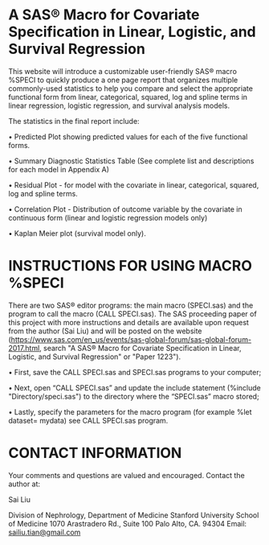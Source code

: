 # A SAS® Macro for Covariate Specification in Linear, Logistic, and Survival Regression

This website will introduce a customizable user-friendly SAS® macro %SPECI to quickly produce a one page report that organizes multiple commonly-used statistics to help you compare and select the appropriate functional form from linear, categorical, squared, log and spline terms in linear regression, logistic regression, and survival analysis models.  


The statistics in the final report include:

•	Predicted Plot showing predicted values for each of the five functional forms. 

•	Summary Diagnostic Statistics Table (See complete list and descriptions for each model in Appendix A) 

•	Residual Plot - for model with the covariate in linear, categorical, squared, log and spline terms. 

•	Correlation Plot - Distribution of outcome variable by the covariate in continuous form (linear and logistic regression models only)

•	Kaplan Meier plot (survival model only). 


# INSTRUCTIONS FOR USING MACRO %SPECI 

There are two SAS® editor programs: the main macro (SPECI.sas) and the program to call the macro (CALL SPECI.sas). The SAS proceeding paper of this project with more instructions and details are available upon request from the author (Sai Liu) and will be posted on the website (https://www.sas.com/en_us/events/sas-global-forum/sas-global-forum-2017.html, search "A SAS® Macro for Covariate Specification in Linear, Logistic, and Survival Regression" or "Paper 1223").

• First, save the CALL SPECI.sas and SPECI.sas programs to your computer; 

• Next, open “CALL SPECI.sas” and update the include statement (%include "Directory/speci.sas") to the directory where the “SPECI.sas” macro stored;

• Lastly, specify the parameters for the macro program (for example %let dataset= mydata) see CALL SPECI.sas program.

     
# CONTACT INFORMATION 
  Your comments and questions are valued and encouraged. Contact the author at:

  Sai Liu

  Division of Nephrology, Department of Medicine 
  Stanford University School of Medicine
  1070 Arastradero Rd., Suite 100
  Palo Alto, CA. 94304
  Email: sailiu.tian@gmail.com
